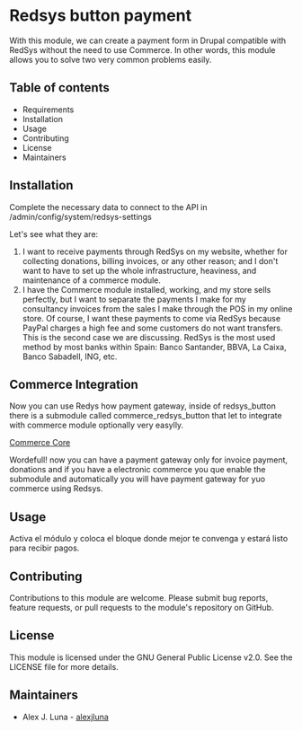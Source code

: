 # Redsys button payment

With this module, we can create a payment form in Drupal compatible with RedSys without the need to use Commerce. In other words, this module allows you to solve two very common problems easily.


## Table of contents

- Requirements
- Installation
- Usage
- Contributing
- License
- Maintainers

## Installation

Complete the necessary data to connect to the API in /admin/config/system/redsys-settings

Let's see what they are:

1. I want to receive payments through RedSys on my website, whether for collecting donations, billing invoices, or any other reason; and I don't want to have to set up the whole infrastructure, heaviness, and maintenance of a commerce module.
2. I have the Commerce module installed, working, and my store sells perfectly, but I want to separate the payments I make for my consultancy invoices from the sales I make through the POS in my online store. Of course, I want these payments to come via RedSys because PayPal charges a high fee and some customers do not want transfers. This is the second case we are discussing.
RedSys is the most used method by most banks within Spain: Banco Santander, BBVA, La Caixa, Banco Sabadell, ING, etc.

## Commerce Integration

Now you can use Redys how payment gateway, inside of redsys_button there is a submodule called commerce_redsys_button that let to integrate with commerce module optionally very easylly.

[Commerce Core](https://www.drupal.org/project/commerce)

Wordefull! now you can have a payment gateway only for invoice payment, donations and if you have a electronic commerce you que enable the submodule and automatically you will have payment gateway for yuo commerce using Redsys.

## Usage

Activa el módulo y coloca el bloque donde mejor te convenga y estará listo para recibir pagos.


## Contributing

Contributions to this module are welcome. Please submit bug reports, feature requests, or pull requests to the module's repository on GitHub.


## License

This module is licensed under the GNU General Public License v2.0. See the LICENSE file for more details.


## Maintainers

- Alex J. Luna - [alexjluna](https://www.drupal.org/u/alexjluna)
